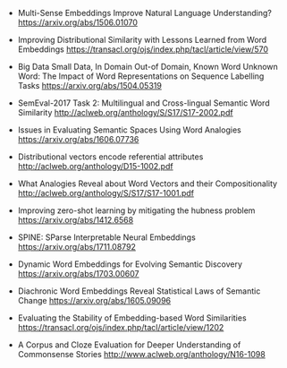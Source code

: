 * Multi-Sense Embeddings Improve Natural Language Understanding?
 https://arxiv.org/abs/1506.01070

* Improving Distributional Similarity with Lessons Learned from Word Embeddings
 https://transacl.org/ojs/index.php/tacl/article/view/570

* Big Data Small Data, In Domain Out-of Domain, Known Word Unknown Word: The Impact of Word Representations on Sequence Labelling Tasks
 https://arxiv.org/abs/1504.05319

* SemEval-2017 Task 2: Multilingual and Cross-lingual Semantic Word Similarity
 http://aclweb.org/anthology/S/S17/S17-2002.pdf

* Issues in Evaluating Semantic Spaces Using Word Analogies
 https://arxiv.org/abs/1606.07736

* Distributional vectors encode referential attributes
 http://aclweb.org/anthology/D15-1002.pdf

* What Analogies Reveal about Word Vectors and their Compositionality
 http://aclweb.org/anthology/S/S17/S17-1001.pdf

* Improving zero-shot learning by mitigating the hubness problem
 https://arxiv.org/abs/1412.6568

* SPINE: SParse Interpretable Neural Embeddings
 https://arxiv.org/abs/1711.08792

 * Dynamic Word Embeddings for Evolving Semantic Discovery
 https://arxiv.org/abs/1703.00607

* Diachronic Word Embeddings Reveal Statistical Laws of Semantic Change
https://arxiv.org/abs/1605.09096

* Evaluating the Stability of Embedding-based Word Similarities
https://transacl.org/ojs/index.php/tacl/article/view/1202

* A Corpus and Cloze Evaluation for Deeper Understanding of
Commonsense Stories
http://www.aclweb.org/anthology/N16-1098
